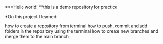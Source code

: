 **\*Hello world!
**this is a demo repository for practice

\*On this project I learned:

how to create a repository from terminal
how to push, commit and add folders in the repository using the terminal
how to create new branches and merge them to the main branch
